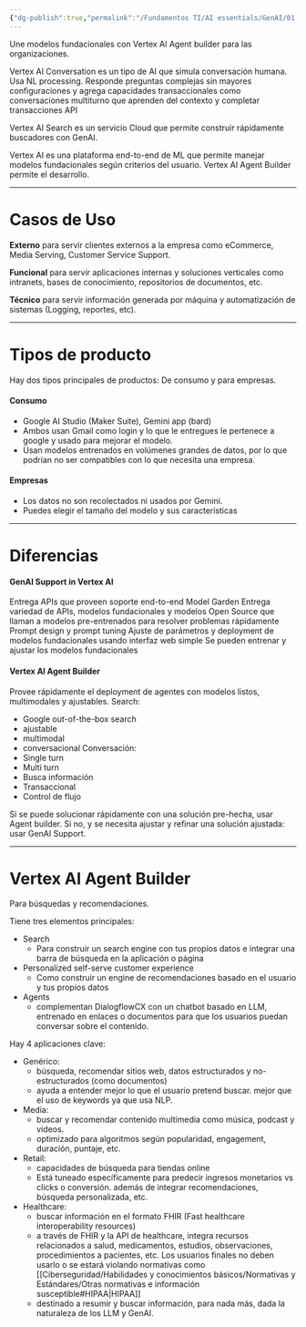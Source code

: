 ```yaml
---
{"dg-publish":true,"permalink":"/Fundamentos TI/AI essentials/GenAI/01 GenAI w Cloud/"}
---
```


Une modelos fundacionales con Vertex AI Agent builder para las organizaciones.

Vertex AI Conversation es un tipo de AI que simula conversación humana. Usa NL processing.
Responde preguntas complejas sin mayores configuraciones y agrega capacidades transaccionales como conversaciones multiturno que aprenden del contexto y completar transacciones API

Vertex AI Search es un servicio Cloud que permite construir rápidamente buscadores con GenAI.

Vertex AI es una plataforma end-to-end de ML que permite manejar modelos fundacionales según criterios del usuario.
Vertex AI Agent Builder permite el desarrollo.

---

# Casos de Uso

**Externo** para servir clientes externos a la empresa como eCommerce, Media Serving, Customer Service Support.

**Funcional** para servir aplicaciones internas y soluciones verticales como intranets, bases de conocimiento, repositorios de documentos, etc.

**Técnico** para servir información generada por máquina y automatización de sistemas (Logging, reportes, etc).

---

# Tipos de producto

Hay dos tipos principales de productos:
De consumo y para empresas.

#### Consumo
- Google AI Studio (Maker Suite), Gemini app (bard)
- Ambos usan Gmail como login y lo que le entregues le pertenece a google y usado para mejorar el modelo.
- Usan modelos entrenados en volúmenes grandes de datos, por lo que podrían no ser compatibles con lo que necesita una empresa.

#### Empresas
- Los datos no son recolectados ni usados por Gemini.
- Puedes elegir el tamaño del modelo y sus características

---

# Diferencias

#### GenAI Support in Vertex AI

Entrega APIs que proveen soporte end-to-end
Model Garden
	Entrega variedad de APIs, modelos fundacionales y modelos Open Source que llaman a modelos pre-entrenados para resolver problemas rápidamente
Prompt design y prompt tuning
Ajuste de parámetros y deployment de modelos fundacionales usando interfaz web simple
Se pueden entrenar y ajustar los modelos fundacionales
#### Vertex AI Agent Builder
Provee rápidamente el deployment de agentes con modelos listos, multimodales y ajustables.
Search:
- Google out-of-the-box search
- ajustable
- multimodal
- conversacional
Conversación:
- Single turn
- Multi turn
- Busca información
- Transaccional
- Control de flujo

Si se puede solucionar rápidamente con una solución pre-hecha, usar Agent builder. Si no, y se necesita ajustar y refinar una solución ajustada: usar GenAI Support.

---

# Vertex AI Agent Builder
Para búsquedas y recomendaciones.

Tiene tres elementos principales:
- Search
	- Para construir un search engine con tus propios datos e integrar una barra de búsqueda en la aplicación o página
- Personalized self-serve customer experience
	- Como construir un engine de recomendaciones basado en el usuario y tus propios datos
- Agents
	- complementan DialogflowCX con un chatbot basado en LLM, entrenado en enlaces o documentos para que los usuarios puedan conversar sobre el contenido.

Hay 4 aplicaciones clave:
- Genérico:
	- búsqueda, recomendar sitios web, datos estructurados y no-estructurados (como documentos)
	- ayuda a entender mejor lo que el usuario pretend buscar. mejor que el uso de keywords ya que usa NLP.
- Media:
	- buscar y recomendar contenido multimedia como música, podcast y videos.
	- optimizado para algoritmos según popularidad, engagement, duración, puntaje, etc.
- Retail:
	- capacidades de búsqueda para tiendas online
	- Está tuneado específicamente para predecir ingresos monetarios vs clicks o conversión. además de integrar recomendaciones, búsqueda personalizada, etc.
- Healthcare:
	- buscar información en el formato FHIR (Fast healthcare interoperability resources)
	- a través de FHIR y la API de healthcare, integra recursos relacionados a salud, medicamentos, estudios, observaciones, procedimientos a pacientes, etc. Los usuarios finales no deben usarlo o se estará violando normativas como [[Ciberseguridad/Habilidades y conocimientos básicos/Normativas y Estándares/Otras normativas e información susceptible#HIPAA\|HIPAA]]
	- destinado a resumir y buscar información, para nada más, dada la naturaleza de los LLM y GenAI.

